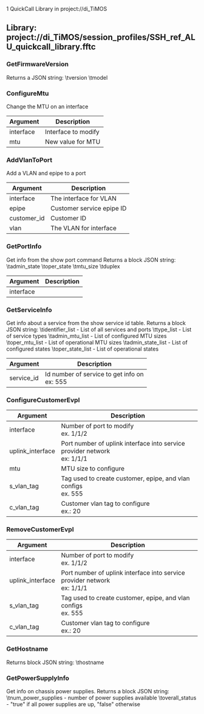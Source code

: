 1 QuickCall Library in project://di_TiMOS
## Library: project://di_TiMOS/session_profiles/SSH_ref_ALU_quickcall_library.fftc
### GetFirmwareVersion
Returns a JSON string: 
\tversion
\tmodel
### ConfigureMtu
Change the MTU on an interface

Argument | Description
------------ | -------------
interface | Interface to modify
mtu | New value for MTU 
### AddVlanToPort
Add a VLAN and epipe to a port

Argument | Description
------------ | -------------
interface | The interface for VLAN
epipe | Customer service epipe ID
customer_id | Customer ID
vlan | The VLAN for interface
### GetPortInfo
Get info from the show port command 
Returns a block JSON string:
\tadmin_state
\toper_state
\tmtu_size
\tduplex

Argument | Description
------------ | -------------
interface | 
### GetServiceInfo
Get info about a service from the show service id table.
Returns a block JSON string:
\tidentifier_list - List of all services and ports
\ttype_list - List of service types
\tadmin_mtu_list - List of configured MTU sizes
\toper_mtu_list - List of operational MTU sizes
\tadmin_state_list - List of configured states
\toper_state_list - List of operational states

Argument | Description
------------ | -------------
service_id | Id number of service to get info on<br>ex: 555
### ConfigureCustomerEvpl

Argument | Description
------------ | -------------
interface | Number of port to modify<br>ex. 1/1/2
uplink_interface | Port number of uplink interface into service provider network<br>ex: 1/1/1
mtu | MTU size to configure
s_vlan_tag | Tag used to create customer, epipe, and vlan configs<br>ex. 555
c_vlan_tag | Customer vlan tag to configure<br>ex.: 20
### RemoveCustomerEvpl

Argument | Description
------------ | -------------
interface | Number of port to modify<br>ex. 1/1/2
uplink_interface | Port number of uplink interface into service provider network<br>ex: 1/1/1
s_vlan_tag | Tag used to create customer, epipe, and vlan configs<br>ex. 555
c_vlan_tag | Customer vlan tag to configure<br>ex.: 20
### GetHostname
Returns block JSON string: 
\thostname
### GetPowerSupplyInfo
Get info on chassis power supplies.
Returns a block JSON string:
\tnum_power_supplies - number of power supplies available
\toverall_status - "true" if all power supplies are up, "false" otherwise
